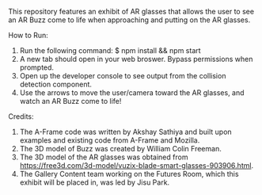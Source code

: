This repository features an exhibit of AR glasses that allows the user to see an AR Buzz come to life when approaching and putting on the AR glasses. 

How to Run: 
1. Run the following command: $ npm install && npm start
2. A new tab should open in your web broswer. Bypass permissions when prompted. 
3. Open up the developer console to see output from the collision detection component.
4. Use the arrows to move the user/camera toward the AR glasses, and watch an AR Buzz come to life! 

Credits: 
1. The A-Frame code was written by Akshay Sathiya and built upon examples and existing code from A-Frame and Mozilla. 
2. The 3D model of Buzz was created by William Colin Freeman. 
3. The 3D model of the AR glasses was obtained from https://free3d.com/3d-model/vuzix-blade-smart-glasses-903906.html. 
4. The Gallery Content team working on the Futures Room, which this exhibit will be placed in, was led by Jisu Park. 